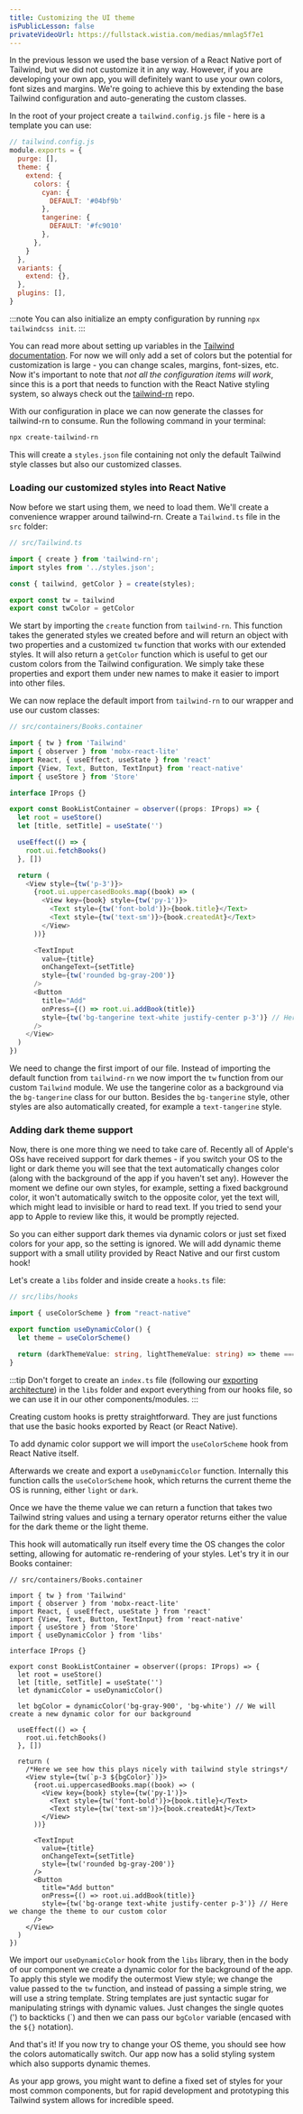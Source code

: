 ```yaml
---
title: Customizing the UI theme
isPublicLesson: false
privateVideoUrl: https://fullstack.wistia.com/medias/mmlag5f7e1
---
```


In the previous lesson we used the base version of a React Native port of Tailwind, but we did not customize it in any way. However, if you are developing your own app, you will definitely want to use your own colors, font sizes and margins. We're going to achieve this by extending the base Tailwind configuration and auto-generating the custom classes.

In the root of your project create a `tailwind.config.js` file - here is a template you can use:

```js
// tailwind.config.js
module.exports = {
  purge: [],
  theme: {
    extend: {
      colors: {
        cyan: {
          DEFAULT: '#04bf9b'
        },
        tangerine: {
          DEFAULT: '#fc9010'
        },
      },
    }
  },
  variants: {
    extend: {},
  },
  plugins: [],
}
```

:::note
You can also initialize an empty configuration by running `npx tailwindcss init`.
:::

You can read more about setting up variables in the [Tailwind documentation](https://tailwindcss.com/docs/theme). For now we will only add a set of colors but the potential for customization is large - you can change scales, margins, font-sizes, etc. Now it's important to note that *not all the configuration items will work*, since this is a port that needs to function with the React Native styling system, so always check out the [tailwind-rn](https://github.com/vadimdemedes/tailwind-rn) repo.

With our configuration in place we can now generate the classes for tailwind-rn to consume. Run the following command in your terminal:

```bash
npx create-tailwind-rn
```

This will create a `styles.json` file containing not only the default Tailwind style classes but also our customized classes.

### Loading our customized styles into React Native

Now before we start using them, we need to load them. We'll create a convenience wrapper around tailwind-rn. Create a `Tailwind.ts` file in the `src` folder:

```ts
// src/Tailwind.ts

import { create } from 'tailwind-rn';
import styles from '../styles.json';

const { tailwind, getColor } = create(styles);

export const tw = tailwind
export const twColor = getColor
```

We start by importing the `create` function from `tailwind-rn`. This function takes the generated styles we created before and will return an object with two properties and a customized `tw` function that works with our extended styles. It will also return a `getColor` function which is useful to get our custom colors from the Tailwind configuration. We simply take these properties and export them under new names to make it easier to import into other files.

We can now replace the default import from `tailwind-rn` to our wrapper and use our custom classes:


```ts
// src/containers/Books.container

import { tw } from 'Tailwind'
import { observer } from 'mobx-react-lite'
import React, { useEffect, useState } from 'react'
import {View, Text, Button, TextInput} from 'react-native'
import { useStore } from 'Store'

interface IProps {}

export const BookListContainer = observer((props: IProps) => {
  let root = useStore()
  let [title, setTitle] = useState('')

  useEffect(() => {
    root.ui.fetchBooks()
  }, [])

  return (
    <View style={tw('p-3')}>
      {root.ui.uppercasedBooks.map((book) => (
        <View key={book} style={tw('py-1')}>
          <Text style={tw('font-bold')}>{book.title}</Text>
          <Text style={tw('text-sm')}>{book.createdAt}</Text>
        </View>
      ))}

      <TextInput 
        value={title} 
        onChangeText={setTitle} 
        style={tw('rounded bg-gray-200')}
      />
      <Button 
        title="Add" 
        onPress={() => root.ui.addBook(title)}
        style={tw('bg-tangerine text-white justify-center p-3')} // Here we change the theme to our custom color
      />
    </View>
  )
})
```

We need to change the first import of our file. Instead of importing the default function from `tailwind-rn` we now import the `tw` function from our custom `Tailwind` module. We use the tangerine color as a background via the `bg-tangerine` class for our button. Besides the `bg-tangerine` style, other styles are also automatically created, for example a `text-tangerine` style.

### Adding dark theme support

Now, there is one more thing we need to take care of. Recently all of Apple's OSs have received support for dark themes - if you switch your OS to the light or dark theme you will see that the text automatically changes color (along with the background of the app if you haven't set any). However the moment we define our own styles, for example, setting a fixed background color, it won't automatically switch to the opposite color, yet the text will, which might lead to invisible or hard to read text. If you tried to send your app to Apple to review like this, it would be promptly rejected.

So you can either support dark themes via dynamic colors or just set fixed colors for your app, so the setting is ignored. We will add dynamic theme support with a small utility provided by React Native and our first custom hook!

Let's create a `libs` folder and inside create a `hooks.ts` file:

```ts
// src/libs/hooks

import { useColorScheme } from "react-native"

export function useDynamicColor() {
  let theme = useColorScheme()

  return (darkThemeValue: string, lightThemeValue: string) => theme === 'dark' ? darkThemeValue : lightThemeValue
}

```

:::tip
Don't forget to create an `index.ts` file (following our [exporting architecture](module-resolution)) in the `libs` folder and export everything from our hooks file, so we can use it in our other components/modules.
:::

Creating custom hooks is pretty straightforward. They are just functions that use the basic hooks exported by React (or React Native). 

To add dynamic color support we will import the `useColorScheme` hook from React Native itself. 

Afterwards we create and export a `useDynamicColor` function. Internally this function calls the `useColorScheme` hook, which returns the current theme the OS is running, either `light` or `dark`. 

Once we have the theme value we can return a function that takes two Tailwind string values and using a ternary operator returns either the value for the dark theme or the light theme.

This hook will automatically run itself every time the OS changes the color setting, allowing for automatic re-rendering of your styles. Let's try it in our Books container:

```tsx
// src/containers/Books.container

import { tw } from 'Tailwind'
import { observer } from 'mobx-react-lite'
import React, { useEffect, useState } from 'react'
import {View, Text, Button, TextInput} from 'react-native'
import { useStore } from 'Store'
import { useDynamicColor } from 'libs'

interface IProps {}

export const BookListContainer = observer((props: IProps) => {
  let root = useStore()
  let [title, setTitle] = useState('')
  let dynamicColor = useDynamicColor()

  let bgColor = dynamicColor('bg-gray-900', 'bg-white') // We will create a new dynamic color for our background

  useEffect(() => {
    root.ui.fetchBooks()
  }, [])

  return (
    /*Here we see how this plays nicely with tailwind style strings*/
    <View style={tw(`p-3 ${bgColor}`)}>
      {root.ui.uppercasedBooks.map((book) => (
        <View key={book} style={tw('py-1')}>
          <Text style={tw('font-bold')}>{book.title}</Text>
          <Text style={tw('text-sm')}>{book.createdAt}</Text>
        </View>
      ))}

      <TextInput 
        value={title} 
        onChangeText={setTitle} 
        style={tw('rounded bg-gray-200')}
      />
      <Button 
        title="Add button" 
        onPress={() => root.ui.addBook(title)}
        style={tw('bg-orange text-white justify-center p-3')} // Here we change the theme to our custom color
      />
    </View>
  )
})
```

We import our `useDynamicColor` hook from the `libs` library, then in the body of our component we create a dynamic color for the background of the app. To apply this style we modify the outermost View style; we change the value passed to the `tw` function, and instead of passing a simple string, we will use a string template. String templates are just syntactic sugar for manipulating strings with dynamic values. Just changes the single quotes (') to backticks (\`) and then we can pass our `bgColor` variable (encased with the `${}` notation).

And that's it! If you now try to change your OS theme, you should see how the colors automatically switch. Our app now has a solid styling system which also supports dynamic themes.

As your app grows, you might want to define a fixed set of styles for your most common components, but for rapid development and prototyping this Tailwind system allows for incredible speed.